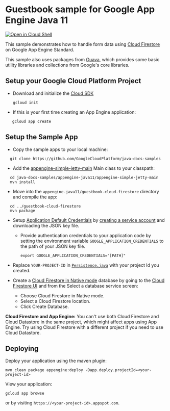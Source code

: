 # Guestbook sample for Google App Engine Java 11

<a href="https://console.cloud.google.com/cloudshell/open?git_repo=https://github.com/GoogleCloudPlatform/java-docs-samples&page=editor&open_in_editor=appengine-java11/guestbook/README.md">
<img alt="Open in Cloud Shell" src ="http://gstatic.com/cloudssh/images/open-btn.png"></a>

This sample demonstrates how to handle form data using
[Cloud Firestore](https://cloud.google.com/firestore/) on Google App Engine
Standard.

This sample also uses packages from [Guava](https://github.com/google/guava),
which provides some basic utility libraries and collections from Google's core
libraries.

## Setup your Google Cloud Platform Project

* Download and initialize the [Cloud SDK](https://cloud.google.com/sdk/)

    `gcloud init`

* If this is your first time creating an App Engine application:
```
   gcloud app create
```

## Setup the Sample App

- Copy the sample apps to your local machine:
```
  git clone https://github.com/GoogleCloudPlatform/java-docs-samples
```

- Add the [appengine-simple-jetty-main](../README.md#appengine-simple-jetty-main)
Main class to your classpath:
```
  cd java-docs-samples/appengine-java11/appengine-simple-jetty-main
  mvn install
```

- Move into the `appengine-java11/guestbook-cloud-firestore` directory and compile the app:
```
  cd ../guestbook-cloud-firestore
  mvn package
```


* Setup [Application Default Credentials](https://developers.google.com/identity/protocols/application-default-credentials) by
[creating a service account](https://cloud.google.com/docs/authentication/production#creating_a_service_account) and downloading the JSON key file.

  * Provide authentication credentials to your application code by setting the
    environment variable `GOOGLE_APPLICATION_CREDENTIALS` to the path of your
    JSON key file.

    `export GOOGLE_APPLICATION_CREDENTIALS="[PATH]"`

* Replace `YOUR-PROJECT-ID` in [`Persistence.java`](/src/main/java/com/example/guestbook/Persistence.java)  with your project Id you created.

* Create a [Cloud Firestore in Native mode](https://cloud.google.com/firestore/docs/firestore-or-datastore) database by going to the
[Cloud Firestore UI](https://console.cloud.google.com/firestore/data) and
from the Select a database service screen:
  * Choose Cloud Firestore in Native mode.
  * Select a Cloud Firestore location.
  * Click Create Database.

**Cloud Firestore and App Engine:** You can't use both Cloud Firestore and Cloud Datastore in the same project, which might affect apps using App Engine. Try using Cloud Firestore with a different project if you need to use Cloud Datastore.

## Deploying

Deploy your application using the maven plugin:

```
mvn clean package appengine:deploy -Dapp.deploy.projectId=<your-project-id>
```

View your application:
```
gcloud app browse
```
or by visiting `https://<your-project-id>.appspot.com`.
